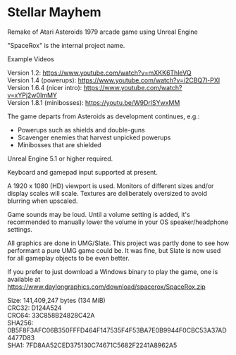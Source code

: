 # Stellar Mayhem
Remake of Atari Asteroids 1979 arcade game using Unreal Engine

"SpaceRox" is the internal project name.

Example Videos

Version 1.2: https://www.youtube.com/watch?v=mXKK6ThleVQ  
Version 1.4 (powerups): https://www.youtube.com/watch?v=i2CBQ7l-PXI  
Version 1.6.4 (nicer intro): https://www.youtube.com/watch?v=xYPj2w0ImMY  
Version 1.8.1 (minibosses): https://youtu.be/W9DrlSYwxMM

The game departs from Asteroids as development continues, e.g.:
- Powerups such as shields and double-guns  
- Scavenger enemies that harvest unpicked powerups
- Minibosses that are shielded

Unreal Engine 5.1 or higher required.

Keyboard and gamepad input supported at present.

A 1920 x 1080 (HD) viewport is used. Monitors of different sizes and/or display scales will scale. Textures are deliberately oversized to avoid blurring when upscaled.

Game sounds may be loud. Until a volume setting is added, it's recommended to manually lower the volume in your OS speaker/headphone settings.

All graphics are done in UMG/Slate. This project was partly done to see how performant a pure UMG game could be. It was fine, but Slate is now used for all gameplay objects to be even better.

If you prefer to just download a Windows binary to play the game, one is available at https://www.daylongraphics.com/download/spacerox/SpaceRox.zip

Size: 141,409,247 bytes (134 MiB)  
CRC32: D124A524  
CRC64: 33C858B24828C42A  
SHA256: 0B5F8F3AFC06B350FFFD464F147535F4F53BA7E0B9944F0CBC53A37AD4477D83  
SHA1: 7FD8AA52CED375130C74671C5682F2241A8962A5
